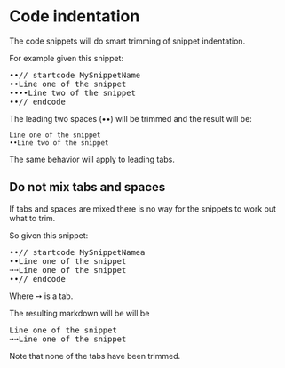 <!--
This file was generated by [MarkdownSnippets](https://github.com/SimonCropp/MarkdownSnippets).
Source File: /docs/indentation.source.md
To change this file edit the source file and then run MarkdownSnippets.
-->
# Code indentation

The code snippets will do smart trimming of snippet indentation.

For example given this snippet:

<pre>
&#8226;&#8226;// startcode MySnippetName
&#8226;&#8226;Line one of the snippet
&#8226;&#8226;&#8226;&#8226;Line two of the snippet
&#8226;&#8226;// endcode
</pre>

The leading two spaces (&#8226;&#8226;) will be trimmed and the result will be:

```
Line one of the snippet
••Line two of the snippet
```

The same behavior will apply to leading tabs.


## Do not mix tabs and spaces

If tabs and spaces are mixed there is no way for the snippets to work out what to trim.

So given this snippet:

<pre>
&#8226;&#8226;// startcode MySnippetNamea
&#8226;&#8226;Line one of the snippet
&#10137;&#10137;Line one of the snippet
&#8226;&#8226;// endcode
</pre>

Where &#10137; is a tab.

The resulting markdown will be will be

<pre>
Line one of the snippet
&#10137;&#10137;Line one of the snippet
</pre>

Note that none of the tabs have been trimmed.
